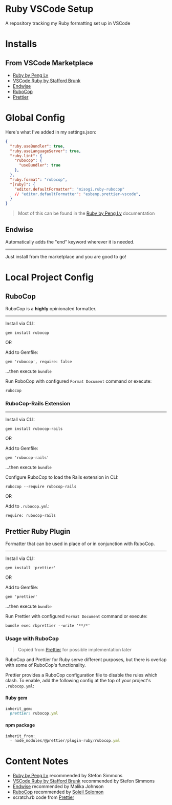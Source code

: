 # Ruby VSCode Setup

A repository tracking my Ruby formatting set up in VSCode

# Installs

## From VSCode Marketplace

- [Ruby by Peng Lv](https://github.com/rubyide/vscode-ruby)
- [VSCode Ruby by Stafford Brunk](https://github.com/rubyide/vscode-ruby)
- [Endwise](https://github.com/kaiwood/vscode-endwise)
- [RuboCop](https://github.com/rubocop-hq/rubocop)
- [Prettier](https://github.com/prettier/plugin-ruby)

# Global Config

Here's what I've added in my settings.json:
```json
{
  "ruby.useBundler": true,
  "ruby.useLanguageServer": true,
  "ruby.lint": {
    "rubocop": {
      "useBundler": true
    },
  },
  "ruby.format": "rubocop",
  "[ruby]": {
    "editor.defaultFormatter": "misogi.ruby-rubocop"
    // "editor.defaultFormatter": "esbenp.prettier-vscode",
  }
}
```
> Most of this can be found in the [Ruby by Peng Lv](https://github.com/rubyide/vscode-ruby) documentation

## Endwise
Automatically adds the "end" keyword wherever it is needed.

---
Just install from the marketplace and you are good to go!

# Local Project Config

## RuboCop

RuboCop is a **highly** opinionated formatter. 

---

Install via CLI:

```
gem install rubocop
```

OR

Add to Gemfile:
```
gem 'rubocop', require: false
```

...then execute `bundle`

Run RoboCop with configured `Format Document` command or execute:
```
rubocop
```

### RuboCop-Rails Extension

---

Install via CLI: 

```
gem install rubocop-rails
```

OR

Add to Gemfile: 
```
gem 'rubocop-rails'
```
...then execute `bundle`

Configure RuboCop to load the Rails extension in CLI: 
```
rubocop --require rubocop-rails
```

OR

Add to `.rubocop.yml`: 
```
require: rubocop-rails
```

## Prettier Ruby Plugin

Formatter that can be used in place of or in conjunction with RuboCop.

---
Install via CLI:
```
gem install 'prettier'
```
OR

Add to Gemfile:
```
gem 'prettier'
```
...then execute `bundle`

Run Prettier with configured `Format Document` command or execute:
```
bundle exec rbprettier --write '**/*'
```

### Usage with RuboCop

> Copied from [Prettier](https://github.com/prettier/plugin-ruby) for possible implementation later

RuboCop and Prettier for Ruby serve different purposes, but there is overlap with some of RuboCop's functionality.

Prettier provides a RuboCop configuration file to disable the rules which clash. To enable, add the following config at the top of your project's `.rubocop.yml`:

#### Ruby gem

```ruby
inherit_gem:
  prettier: rubocop.yml
```

#### npm package

```js
inherit_from:
  - node_modules/@prettier/plugin-ruby/rubocop.yml
```

# Content Notes
- [Ruby by Peng Lv](https://github.com/rubyide/vscode-ruby) recommended by Stefon Simmons
- [VSCode Ruby by Stafford Brunk](https://github.com/rubyide/vscode-ruby) recommended by Stefon Simmons
- [Endwise](https://github.com/kaiwood/vscode-endwise) recommended by Malika Johnson
- [RuboCop](https://github.com/rubocop-hq/rubocop) recommended by [Soleil Solomon](https://github.com/soleilyasmina)
- scratch.rb code from [Prettier](https://github.com/prettier/plugin-ruby)

